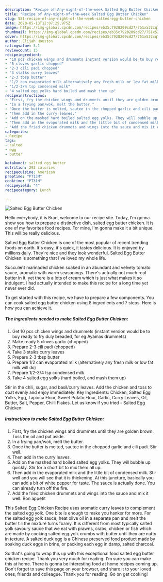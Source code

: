 ```yaml
---
description: "Recipe of Any-night-of-the-week Salted Egg Butter Chicken"
title: "Recipe of Any-night-of-the-week Salted Egg Butter Chicken"
slug: 581-recipe-of-any-night-of-the-week-salted-egg-butter-chicken
date: 2020-05-13T12:07:29.975Z
image: https://img-global.cpcdn.com/recipes/eb35c7928209cd27/751x532cq70/salted-egg-butter-chicken-recipe-main-photo.jpg
thumbnail: https://img-global.cpcdn.com/recipes/eb35c7928209cd27/751x532cq70/salted-egg-butter-chicken-recipe-main-photo.jpg
cover: https://img-global.cpcdn.com/recipes/eb35c7928209cd27/751x532cq70/salted-egg-butter-chicken-recipe-main-photo.jpg
author: Elijah Houston
ratingvalue: 3.1
reviewcount: 15
recipeingredient:
- "10 pcs chicken wings and drummets instant version would be to buy ready to fry duly breaded for eg Ayamas drummets"
- "5 cloves garlic chopped"
- "2-3 cili padi chopped"
- "3 stalks curry leaves"
- "2-3 tbsp butter"
- "1/2 can evaporated milk alternatively any fresh milk or low fat milk will do"
- "1/2-3/4 tsp condensed milk"
- "4 salted egg yolks hard boiled and mash them up"
recipeinstructions:
- "First, fry the chicken wings and drummets until they are golden brown. Toss the oil and put aside."
- "In a frying pan/wok, melt the butter."
- "Once the butter is melted, sautee in the chopped garlic and cili padi. Stir well."
- "Then add in the curry leaves."
- "Add on the mashed hard boiled salted egg yolks. They will bubble up quickly. Stir for a short bit to mix them all up."
- "Then add in the evaporated milk and the little bit of condensed milk. Stir well and you will see that it is thickening. At this juncture, basically you can add a bit of white pepper for taste. The sauce is actually done. You can already turn off the fire."
- "Add the fried chicken drummets and wings into the sauce and mix it well. Bon appetit"
categories:
- Recipe
tags:
- salted
- egg
- butter

katakunci: salted egg butter 
nutrition: 293 calories
recipecuisine: American
preptime: "PT13M"
cooktime: "PT31M"
recipeyield: "4"
recipecategory: Lunch

---
```



![Salted Egg Butter Chicken](https://img-global.cpcdn.com/recipes/eb35c7928209cd27/751x532cq70/salted-egg-butter-chicken-recipe-main-photo.jpg)

Hello everybody, it is Brad, welcome to our recipe site. Today, I'm gonna show you how to prepare a distinctive dish, salted egg butter chicken. It is one of my favorites food recipes. For mine, I'm gonna make it a bit unique. This will be really delicious.

Salted Egg Butter Chicken is one of the most popular of recent trending foods on earth. It's easy, it's quick, it tastes delicious. It is enjoyed by millions daily. They're nice and they look wonderful. Salted Egg Butter Chicken is something that I've loved my whole life.

Succulent marinaded chicken soaked in an abundant and velvety tomato sauce, aromatic with warm seasonings. There&#39;s actually not much real butter in it, yet there is a lots of cream which is just what makes it so indulgent. I had actually intended to make this recipe for a long time yet never ever did.


To get started with this recipe, we have to prepare a few components. You can cook salted egg butter chicken using 8 ingredients and 7 steps. Here is how you can achieve it.

<!--inarticleads1-->

##### The ingredients needed to make Salted Egg Butter Chicken:

1. Get 10 pcs chicken wings and drummets (instant version would be to buy ready to fry duly breaded, for eg Ayamas drummets)
1. Make ready 5 cloves garlic (chopped)
1. Prepare 2-3 cili padi (chopped)
1. Take 3 stalks curry leaves
1. Prepare 2-3 tbsp butter
1. Prepare 1/2 can evaporated milk (alternatively any fresh milk or low fat milk will do)
1. Prepare 1/2-3/4 tsp condensed milk
1. Take 4 salted egg yolks (hard boiled, and mash them up)


Stir in the chili, sugar, and basil/curry leaves. Add the chicken and toss to coat evenly and enjoy immediately! Key Ingredients: Chicken, Salted Egg Yolks, Egg, Tapioca Flour, Sweet Potato Flour, Garlic, Curry Leaves, Oil, Butter, Salt, Pepper, Chilli Flakes. Let us know if you tried - Salted Egg Chicken. 

<!--inarticleads2-->

##### Instructions to make Salted Egg Butter Chicken:

1. First, fry the chicken wings and drummets until they are golden brown. Toss the oil and put aside.
1. In a frying pan/wok, melt the butter.
1. Once the butter is melted, sautee in the chopped garlic and cili padi. Stir well.
1. Then add in the curry leaves.
1. Add on the mashed hard boiled salted egg yolks. They will bubble up quickly. Stir for a short bit to mix them all up.
1. Then add in the evaporated milk and the little bit of condensed milk. Stir well and you will see that it is thickening. At this juncture, basically you can add a bit of white pepper for taste. The sauce is actually done. You can already turn off the fire.
1. Add the fried chicken drummets and wings into the sauce and mix it well. Bon appetit


This Salted Egg Chicken Recipe uses aromatic curry leaves to complement the salted egg yolk. One bite is enough to make you hanker for more. For the salted egg yolk sauce, heat olive oil in a separate pan and melt the butter till the mixture turns foamy. It is different from most typically salted yolk savoury sauce that we eat with prawns, crabs, chicken or fish which are made by cooking salted egg yolk crumbs with butter until they are nutty in texture. A salted duck egg is a Chinese preserved food product made by soaking duck eggs in brine, or packing each egg in damp, salted charcoal. 

So that's going to wrap this up with this exceptional food salted egg butter chicken recipe. Thank you very much for reading. I'm sure you can make this at home. There is gonna be interesting food at home recipes coming up. Don't forget to save this page on your browser, and share it to your loved ones, friends and colleague. Thank you for reading. Go on get cooking!

